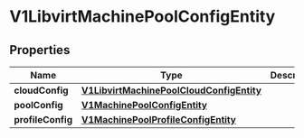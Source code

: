# V1LibvirtMachinePoolConfigEntity

## Properties
Name | Type | Description | Notes
------------ | ------------- | ------------- | -------------
**cloudConfig** | [**V1LibvirtMachinePoolCloudConfigEntity**](V1LibvirtMachinePoolCloudConfigEntity.md) |  |  [optional]
**poolConfig** | [**V1MachinePoolConfigEntity**](V1MachinePoolConfigEntity.md) |  |  [optional]
**profileConfig** | [**V1MachinePoolProfileConfigEntity**](V1MachinePoolProfileConfigEntity.md) |  |  [optional]
